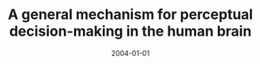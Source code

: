 ---
title: "A general mechanism for perceptual decision-making in the human brain"
date: 2004-01-01
authors_string: H. Heekeren, S. Marrett, Peter Bandettini, L. Ungerleider
authors:
   - H. Heekeren
   - S. Marrett
   - Peter Bandettini
   - L. Ungerleider
author_ids:
   - hauke_heekeren
   - 
   - peter_bandettini
journal: 'Nature'
volume: 431
issue: 
pages: 859-862
book_title: ''
publisher: ''
abstract: ''
project_id: 
paper_url: 
doi: 
data_loc: ''
code_loc: ''
file: '/assets/publications//assets/publications/'
file_name: '/assets/publications/'
type: journal_article
pub_str: ' (2004) Nature 431: 859-862'
layout: publication 
---